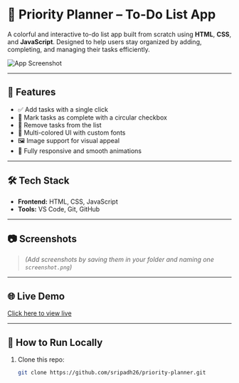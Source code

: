 # 📌 Priority Planner – To-Do List App

A colorful and interactive to-do list app built from scratch using **HTML**, **CSS**, and **JavaScript**. Designed to help users stay organized by adding, completing, and managing their tasks efficiently.

![App Screenshot](./screenshot.png) <!-- Optional: Replace or delete if not using images -->

---

## 🚀 Features
- ✅ Add tasks with a single click
- 🎯 Mark tasks as complete with a circular checkbox
- 🧹 Remove tasks from the list
- 🎨 Multi-colored UI with custom fonts
- 🖼️ Image support for visual appeal
- 🔄 Fully responsive and smooth animations

---

## 🛠️ Tech Stack

- **Frontend:** HTML, CSS, JavaScript
- **Tools:** VS Code, Git, GitHub

---

## 📷 Screenshots

> *(Add screenshots by saving them in your folder and naming one `screenshot.png`)*

---

## 🌐 Live Demo

[Click here to view live](https://sripadh26.github.io/priority-planner) <!-- Replace with your GitHub Pages link -->

---

## 📁 How to Run Locally

1. Clone this repo:
   ```bash
   git clone https://github.com/sripadh26/priority-planner.git
